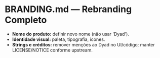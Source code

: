 # BRANDING.md — Rebranding Completo

- **Nome do produto:** definir novo nome (não usar 'Dyad').
- **Identidade visual:** paleta, tipografia, ícones.
- **Strings e créditos:** remover menções ao Dyad no UI/código; manter LICENSE/NOTICE conforme upstream.
